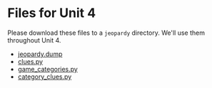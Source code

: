 # Files for Unit 4

Please download these files to a `jeopardy` directory. We'll use them
throughout Unit 4.

* [jeopardy.dump](./jeopardy.dump)
* [clues.py](./clues.py)
* [game_categories.py](./game_categories.py)
* [category_clues.py](./category_clues.py)
